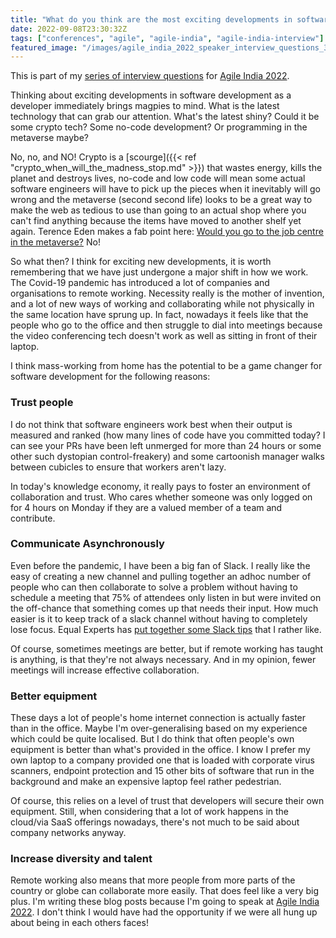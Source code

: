```yaml
---
title: "What do you think are the most exciting developments in software product engineering today?"
date: 2022-09-08T23:30:32Z
tags: ["conferences", "agile", "agile-india", "agile-india-interview"]
featured_image: "/images/agile_india_2022_speaker_interview_questions_3_title.png"
---
```


This is part of my [series of interview questions](/tags/agile-india-interview/) for [Agile India 2022](https://2022.agileindia.org).

Thinking about exciting developments in software development as a developer immediately brings magpies to mind.
What is the latest technology that can grab our attention. What's the latest shiny?  Could it be some crypto
tech? Some no-code development? Or programming in the metaverse maybe?

No, no, and NO!  Crypto is a [scourge]({{< ref "crypto_when_will_the_madness_stop.md" >}}) that wastes energy, kills 
the planet and destroys lives, no-code and low code will mean some actual software engineers will have to pick up the
pieces when it inevitably will go wrong and the metaverse (second second life) looks to be a great way to make the 
web as tedious to use than going to an actual shop where you can't find anything because the items have moved to another 
shelf yet again. Terence Eden makes a fab point here: [Would you go to the job centre in the metaverse?](https://shkspr.mobi/blog/2022/09/would-you-go-to-the-job-centre-or-dmv-in-the-metaverse/) 
No!

So what then? I think for exciting new developments, it is worth remembering that we have just undergone a major
shift in how we work. The Covid-19 pandemic has introduced a lot of companies and organisations to remote working.
Necessity really is the mother of invention, and a lot of new ways of working and collaborating while not physically
in the same location have sprung up. In fact, nowadays it feels like that the people who go to the office and then
struggle to dial into meetings because the video conferencing tech doesn't work as well as sitting in front of their
laptop.

I think mass-working from home has the potential to be a game changer for software development for the following
reasons:

### Trust people

I do not think that software engineers work best when their output is measured and ranked (how many lines of code
have you committed today? I can see your PRs have been left unmerged for more than 24 hours or some other such
dystopian control-freakery) and some cartoonish manager walks between cubicles to ensure that workers aren't lazy.

In today's knowledge economy, it really pays to foster an environment of collaboration and trust. Who cares whether
someone was only logged on for 4 hours on Monday if they are a valued member of a team and contribute.

### Communicate Asynchronously

Even before the pandemic, I have been a big fan of Slack. I really like the easy of creating a new channel and pulling
together an adhoc number of people who can then collaborate to solve a problem without having to schedule a meeting that
75% of attendees only listen in but were invited on the off-chance that something comes up that needs their input.
How much easier is it to keep track of a slack channel without having to completely lose focus.  Equal Experts has [put
together some Slack tips](https://www.equalexperts.com/blog/our-thinking/optimising-slack/) that I rather like.

Of course, sometimes meetings are better, but if remote working has taught is anything, is that they're not always
necessary. And in my opinion, fewer meetings will increase effective collaboration.

### Better equipment

These days a lot of people's home internet connection is actually faster than in the office. Maybe I'm over-generalising
based on my experience which could be quite localised. But I do think that often people's own equipment is better than
what's provided in the office. I know I prefer my own laptop to a company provided one that is loaded with corporate
virus scanners, endpoint protection and 15 other bits of software that run in the background and make an expensive 
laptop feel rather pedestrian.

Of course, this relies on a level of trust that developers will secure their own equipment.
Still, when considering that a lot of work happens in the cloud/via SaaS offerings nowadays, there's not much
to be said about company networks anyway.

### Increase diversity and talent

Remote working also means that more people from more parts of the country or globe can collaborate more easily.
That does feel like a very big plus.  I'm writing these blog posts because I'm going to speak at [Agile India 2022](https://2022.agileindia.org).
I don't think I would have had the opportunity if we were all hung up about being in each others faces!
